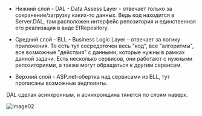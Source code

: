 - Нижний слой - DAL - Data Assess Layer - отвечает только за сохранение/загрузку каких-то данных. Ведь код находится в Server.DAL, там расположен интерфейс репозитория и единственная его реализация в виде EfRepository.

- Средний слой - BLL - Business Logic Layer - отвечает за логику приложения. То есть тут сосредоточен весь "код", все "алгоритмы", все возможные "действия" с данными, которые нужны в рамках данной задачи. Есть несколько сервисов, они работают с нужными репозиториями, а также могут обращаться к другим сервисам.

- Верхний слой - ASP.net-обертка над сервисами из BLL, тут прописаны возможные эндпоинты.

DAL сделан асинхронным, и асинхронщина тянется по слоям наверх.

![image02](https://user-images.githubusercontent.com/75442282/150739258-a4277327-b299-4840-b9c8-2d22ac1fd4c6.png)
